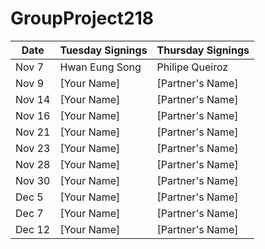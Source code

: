 # GroupProject218
| Date       | Tuesday Signings | Thursday Signings |
|------------|------------------|------------------|
| Nov 7      | Hwan Eung Song   | Philipe Queiroz  |
| Nov 9      | [Your Name]      | [Partner's Name] |
| Nov 14     | [Your Name]      | [Partner's Name] |
| Nov 16     | [Your Name]      | [Partner's Name] |
| Nov 21     | [Your Name]      | [Partner's Name] |
| Nov 23     | [Your Name]      | [Partner's Name] |
| Nov 28     | [Your Name]      | [Partner's Name] |
| Nov 30     | [Your Name]      | [Partner's Name] |
| Dec 5      | [Your Name]      | [Partner's Name] |
| Dec 7      | [Your Name]      | [Partner's Name] |
| Dec 12     | [Your Name]      | [Partner's Name] |

